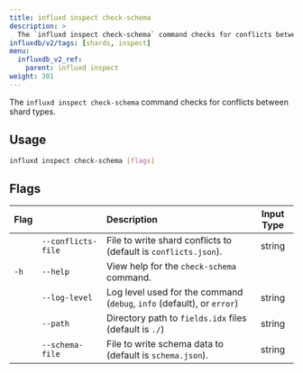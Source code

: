 ```yaml
---
title: influxd inspect check-schema
description: >
  The `influxd inspect check-schema` command checks for conflicts between shard types.
influxdb/v2/tags: [shards, inspect]
menu:
  influxdb_v2_ref:
    parent: influxd inspect
weight: 301
---
```


The `influxd inspect check-schema` command checks for conflicts between shard types.

## Usage
```sh
influxd inspect check-schema [flags]
```

## Flags
| Flag |                    | Description                                                            | Input Type |
| :--- | :----------------- | :--------------------------------------------------------------------- | :--------: |
|      | `--conflicts-file` | File to write shard conflicts to (default is `conflicts.json`).        |   string   |
| `-h` | `--help`           | View help for the `check-schema` command.                              |            |
|      | `--log-level`      | Log level used for the command (`debug`, `info` (default), or `error`) |   string   |
|      | `--path`           | Directory path to `fields.idx` files (default is `./`)                 |   string   |
|      | `--schema-file`    | File to write schema data to (default is `schema.json`).               |   string   |
